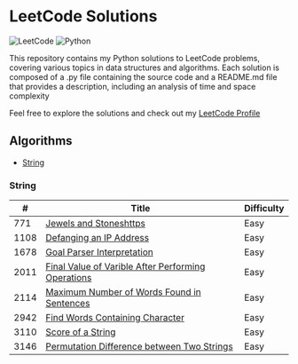# LeetCode Solutions
![LeetCode](https://img.shields.io/badge/LeetCode-000000?style=for-the-badge&logo=LeetCode&logoColor=#d16c06) ![Python](https://img.shields.io/badge/python-3670A0?style=for-the-badge&logo=python&logoColor=ffdd54) 

This repository contains my Python solutions to LeetCode problems, covering various topics in data structures and algorithms. Each solution is composed of a .py file 
containing the source code and a README.md file that provides a description, including an analysis of time and space complexity

Feel free to explore the solutions and check out my [LeetCode Profile](https://leetcode.com/u/vitorAugusto2/)

## Algorithms

* [String](https://github.com/vitorAugusto2/leetcode-solution/tree/main?tab=readme-ov-file#string)

### String

|  #   | Title                   | Difficulty    |
|------|-------------------------| ------------- |
| 771  | [Jewels and Stoneshttps](https://github.com/vitorAugusto2/leetcode-solution/tree/main/problems/771.%20Jewels%20and%20Stones)   | Easy |
| 1108 | [Defanging an IP Address](https://github.com/vitorAugusto2/leetcode-solution/tree/main/problems/1108.%20Defanging%20an%20IP%20Address) | Easy |
| 1678 | [Goal Parser Interpretation](https://github.com/vitorAugusto2/leetcode-solution/tree/main/problems/1678.%20Goal%20Parser%20Interpretation) | Easy |
| 2011 | [Final Value of Varible After Performing Operations](https://github.com/vitorAugusto2/leetcode-solution/tree/main/problems/2011.%20Final%20Value%20of%20Varible%20After%20Performing%20Operations) | Easy |
| 2114 | [Maximum Number of Words Found in Sentences](https://github.com/vitorAugusto2/leetcode-solution/tree/main/problems/2114.%20Maximum%20Number%20of%20Words%20Found%20in%20Sentences) | Easy |
| 2942 | [Find Words Containing Character](https://github.com/vitorAugusto2/leetcode-solution/tree/main/problems/2942.%20Find%20Words%20Containing%20Character) | Easy |
| 3110 | [Score of a String](https://github.com/vitorAugusto2/leetcode-solution/tree/main/problems/3110.%20Score%20of%20a%20String) | Easy          |
| 3146 | [Permutation Difference between Two Strings](https://github.com/vitorAugusto2/leetcode-solution/tree/main/problems/3146.%20Permutation%20Difference%20between%20Two%20Strings) | Easy |

